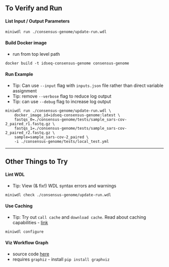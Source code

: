 ## To Verify and Run 

#### List Input / Output Parameters

```
miniwdl run ./consensus-genome/update-run.wdl
```

#### Build Docker image

- run from top level path
````
docker build -t idseq-consensus-genome consensus-genome
````

#### Run Example

- Tip: Can use `--input` flag with `inputs.json` file rather than direct variable assignment
- Tip: remove `--verbose` flag to reduce log output
- Tip: can use `--debug` flag to increase log output

```
miniwdl run ./consensus-genome/update-run.wdl \
    docker_image_id=idseq-consensus-genome:latest \
    fastqs_0=./consensus-genome/tests/sample_sars-cov-2_paired_r1.fastq.gz \
    fastqs_1=./consensus-genome/tests/sample_sars-cov-2_paired_r2.fastq.gz \
    sample=sample_sars-cov-2_paired \
    -i ./consensus-genome/tests/local_test.yml
````
---

## Other Things to Try

#### Lint WDL

- Tip: View (& fix!) WDL syntax errors and warnings

```
miniwdl check ./consensus-genome/update-run.wdl
```

#### Use Caching

- Tip: Try out `call cache` and `download cache`.  Read about caching capabilities - [link](https://miniwdl.readthedocs.io/en/latest/runner_reference.html#call-cache)

````
miniwdl configure
````


#### Viz Workflow Graph

- source code [here](https://github.com/chanzuckerberg/miniwdl/blob/842cb847cb09a4412cda6103c1b60ceb93b18a9c/examples/wdlviz.py)
- requires `graphiz` - install `pip install graphviz`

